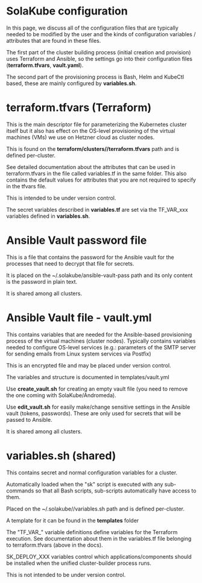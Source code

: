 # SolaKube configuration

In this page, we discuss all of the configuration files that are typically needed to be modified by the user and the kinds of configuration variables / attributes that are found in these files.

The first part of the cluster building process (initial creation and provision) uses Terraform and Ansible, so the settings go into their configuration files (**terraform.tfvars**, **vault.yaml**).

The second part of the provisioning process is Bash, Helm and KubeCtl based, these are mainly configured by **variables.sh**.


# terraform.tfvars (Terraform)

This is the main descriptor file for parameterizing the Kubernetes cluster itself but it also has effect on the OS-level provisioning of the virtual machines (VMs) we use on Hetzner cloud as cluster nodes.

This is found on the **terraform/clusters/<cluster-name>/terraform.tfvars** path and is defined per-cluster.

See detailed documentation about the attributes that can be used in terraform.tfvars in the file called variables.tf in the same folder. This also contains the default values for attributes that you are not required to specify in the tfvars file.

This is intended to be under version control.

The secret variables described in **variables.tf** are set via the TF_VAR_xxx variables defined in **variables.sh**.

# Ansible Vault password file

This is a file that contains the password for the Ansible vault for the processes that need to decrypt that file for secrets.

It is placed on the ~/.solakube/ansible-vault-pass path and its only content is the password in plain text.

It is shared among all clusters.

# Ansible Vault file - vault.yml

This contains variables that are needed for the Ansible-based provisioning process of the virtual machines (cluster nodes). Typically contains variables needed to configure OS-level services (e.g.: parameters of the SMTP server for sending emails from Linux system services via Postfix)

This is an encrypted file and may be placed under version control.

The variables and structure is documented in templates/vault.yml

Use **create_vault.sh** for creating an empty vault file (you need to remove the one coming with SolaKube/Andromeda). 

Use **edit_vault.sh** for easily make/change sensitive settings in the Ansible vault (tokens, passwords). These are only used for secrets that will be passed to Ansible.

It is shared among all clusters.


# variables.sh (shared)

This contains secret and normal configuration variables for a cluster. 

Automatically loaded when the "sk" script is executed with any sub-commands so that all Bash scripts, sub-scripts automatically have access to them.

Placed on the ~/.solakube/<cluster>/variables.sh path and is defined per-cluster.

A template for it can be found in the **templates** folder

The "TF_VAR_" variable definitions define variables for the Terraform execution. See documentation about them in the variables.tf file belonging to terraform.tfvars (above in the docs).  

SK_DEPLOY_XXX variables control which applications/components should be installed when the unified cluster-builder process runs.

This is not intended to be under version control.
